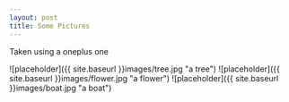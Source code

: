 ```yaml
---
layout: post
title: Some Pictures
---
```



Taken using a oneplus one

![placeholder]({{ site.baseurl }}images/tree.jpg "a tree")
![placeholder]({{ site.baseurl }}images/flower.jpg "a flower")
![placeholder]({{ site.baseurl }}images/boat.jpg "a boat")